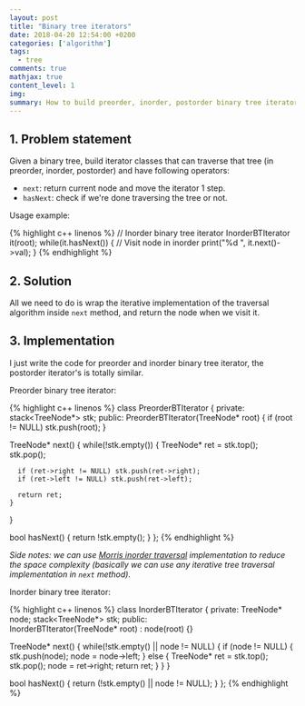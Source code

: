 ```yaml
---
layout: post
title: "Binary tree iterators"
date: 2018-04-20 12:54:00 +0200
categories: ['algorithm']
tags:
  - tree
comments: true
mathjax: true
content_level: 1
img:
summary: How to build preorder, inorder, postorder binary tree iterators that allow us to treat a binary tree as an array for further processing
---
```


## **1. Problem statement**
Given a binary tree, build iterator classes that can traverse that tree (in preorder, inorder, postorder) and have following operators:
* `next`: return current node and move the iterator 1 step.
* `hasNext`: check if we're done traversing the tree or not.

Usage example:

{% highlight c++ linenos %}
// Inorder binary tree iterator
InorderBTIterator it(root);
while(it.hasNext()) {
  // Visit node in inorder
  print("%d ", it.next()->val);
}
{% endhighlight %}

## **2. Solution**

All we need to do is wrap the iterative implementation of the traversal algorithm inside `next` method, and return the node when we visit it.

## **3. Implementation**

I just write the code for preorder and inorder binary tree iterator, the postorder iterator's is totally similar.

Preorder binary tree iterator:

{% highlight c++ linenos %}
class PreorderBTIterator {
private:
  stack<TreeNode*> stk;
public:
  PreorderBTIterator(TreeNode* root) {
    if (root != NULL) stk.push(root);
  }

  TreeNode* next() {
    while(!stk.empty()) {
      TreeNode* ret = stk.top();
      stk.pop();

      if (ret->right != NULL) stk.push(ret->right);
      if (ret->left != NULL) stk.push(ret->left);

      return ret;
    }
  }

  bool hasNext() {
    return !stk.empty();
  }
};
{% endhighlight %}

_Side notes: we can use [Morris inorder traversal](https://nhannguyen95.github.io/morris-inorder-tree-traversal/) implementation to reduce the space complexity (basically we can use any iterative tree traversal implementation in `next` method)._

Inorder binary tree iterator:

{% highlight c++ linenos %}
class InorderBTIterator {
private:
  TreeNode* node;
  stack<TreeNode*> stk;
public:		
  InorderBTIterator(TreeNode* root) : node(root) {}

  TreeNode* next() {
    while(!stk.empty() || node != NULL) {
      if (node != NULL) {
        stk.push(node);
        node = node->left;
      } else {
        TreeNode* ret = stk.top();
        stk.pop();
        node = ret->right;
        return ret;
      }
    }
  }

  bool hasNext() {
    return (!stk.empty() || node != NULL);
  }
};
{% endhighlight %}
